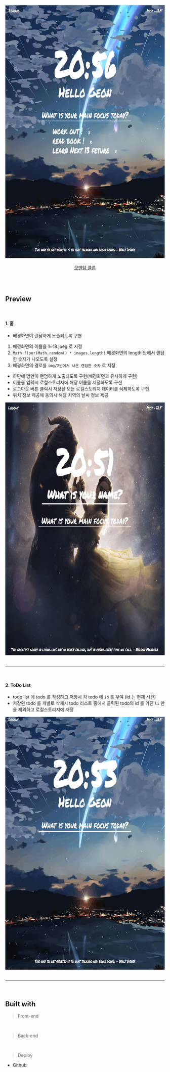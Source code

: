 <div align="center">
  <a href="https://new-videoplayer-nodejs.herokuapp.com">
    <img height="800" src="./preview/3.png" />
    <br /><br />
    <a display="block" href="https://geon1999.github.io/momentom_js">모멘텀 클론</a>
  </a>
</div>

</br></br>

## Preview 

<br />

 #### 1. 홈
 - 배경화면이 랜덤하게 노출되도록 구현
  1. 배경화면의 이름을 1~18.jpeg 로 지정
  2. `Math.floor(Math.random() * images.length)` 배경화면의 length 안에서 랜덤한 숫자가 나오도록 설정
  3. 배경화면의 경로를 `img/2번에서 나온 랜덤한 숫자` 로 지정
 - 하단에 명언이 랜덤하게 노출되도록 구현(배경화면과 유사하게 구현)
 - 이름을 입력시 로컬스토리지에 해당 이름을 저장하도록 구현
 - 로그아웃 버튼 클릭시 저장된 모든 로컬스토리지 데이터를 삭제하도록 구현
 - 위치 정보 제공에 동의시 해당 지역의 날씨 정보 제공
 <div align="center">
  <img height="800" src="./preview/1.gif" />
 </div>

<br />

<hr />

<br />

 #### 2. ToDo List
- todo list 에 todo 를 작성하고 저장시 각 todo 에 `id` 를 부여 (id 는 현재 시간)
- 저장된 todo 를 개별로 삭제시 todo 리스트 중에서 클릭된 todo의 id 를 가진 `li` 만을 제외하고 로컬스토리지에 저장
 <div align="center">
  <img height="800" src="./preview/2.gif" />
 </div>
 
 <br />
<hr />
 <br />
 


## Built with

> Front-end

<br />

> Back-end

<br />

> Deploy
- Github
   
